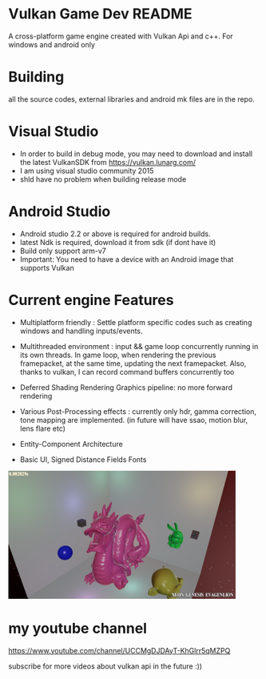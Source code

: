 # Vulkan Game Dev README

A cross-platform game engine created with Vulkan Api and c++.
For windows and android only

# Building
all the source codes, external libraries and android mk files are in the repo.

# Visual Studio
- In order to build in debug mode, you may need to download and install the latest VulkanSDK from https://vulkan.lunarg.com/ 
- I am using visual studio community 2015
- shld have no problem when building release mode

# Android Studio
- Android studio 2.2 or above is required for android builds.
- latest Ndk is required, download it from sdk (if dont have it)
- Build only support arm-v7
- Important: You need to have a device with an Android image that supports Vulkan

# Current engine Features
- Multiplatform friendly : Settle platform specific codes such as creating windows and handling inputs/events. 
  
- Multithreaded environment : input && game loop concurrently running in its own threads. In game loop, when rendering the previous framepacket, at the same time, updating the next framepacket. Also, thanks to vulkan, I can record command buffers concurrently too
  
- Deferred Shading Rendering Graphics pipeline: no more forward rendering
  
- Various Post-Processing effects : currently only hdr, gamma correction, tone mapping are implemented. (in future will have ssao, motion blur, lens flare etc)
  
- Entity-Component Architecture

- Basic UI, Signed Distance Fields Fonts

<img src="./images/vulkanee.png" alt="pic not available" height="256px">



# my youtube channel $$$$
https://www.youtube.com/channel/UCCMgDJDAyT-KhGlrr5qMZPQ

subscribe for more videos about vulkan api in the future :))



